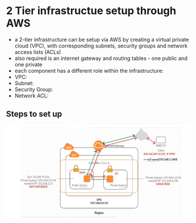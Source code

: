 # 2 Tier infrastructue setup through AWS
- a 2-tier infrastructure can be setup via AWS by creating a virtual private cloud (VPC), with corresponding subnets, security groups and network access lists (ACLs)
- also required is an internet gateway and routing tables - one public and one private
- each component has a different role within the infrastructure:
- VPC: 
- Subnet:
- Security Group:
- Network ACL:

## Steps to set up

![2 tier with AWS](AWS_2tier.png)